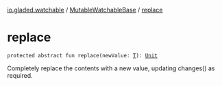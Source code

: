 [io.gladed.watchable](../index.md) / [MutableWatchableBase](index.md) / [replace](./replace.md)

# replace

`protected abstract fun replace(newValue: `[`T`](index.md#T)`): `[`Unit`](https://kotlinlang.org/api/latest/jvm/stdlib/kotlin/-unit/index.html)

Completely replace the contents with a new value, updating changes() as required.

